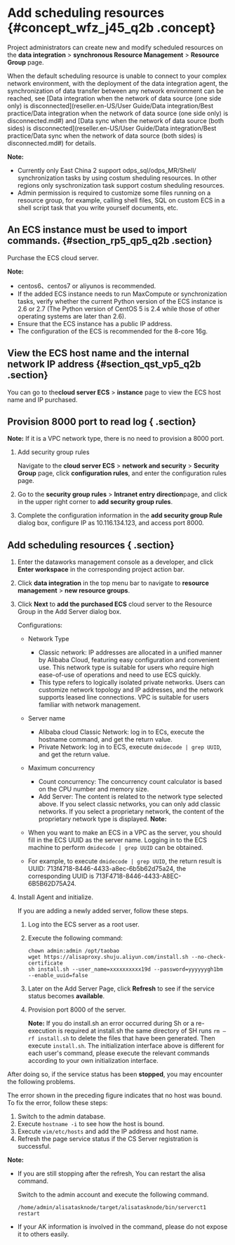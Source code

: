 # Add scheduling resources {#concept_wfz_j45_q2b .concept}

Project administrators can create new and modify scheduled resources on the **data integration** \> **synchronous Resource Management** \> **Resource Group** page.

When the default scheduling resource is unable to connect to your complex network environment, with the deployment of the data integration agent, the synchronization of data transfer between any network environment can be reached, see [Data integration when the network of data source \(one side only\) is disconnected](reseller.en-US/User Guide/Data integration/Best practice/Data integration when the network of data source (one side only) is disconnected.md#) and [Data sync when the network of data source \(both sides\) is disconnected](reseller.en-US/User Guide/Data integration/Best practice/Data sync when the network of data source (both sides) is disconnected.md#) for details.

**Note:** 

-   Currently only East China 2 support odps\_sql/odps\_MR/Shell/ synchronization tasks by using costum sheduling resources. In other regions only syschronization task support costum sheduling resources.
-   Admin permission is required to customize some files running on a resource group, for example, calling shell files, SQL on custom ECS in a shell script task that you write yourself documents, etc.

## An ECS instance must be used to import commands. {#section_rp5_qp5_q2b .section}

Purchase the ECS cloud server.

**Note:** 

-   centos6、centos7 or aliyunos is recommended.
-   If the added ECS instance needs to run MaxCompute or synchronization tasks, verify whether the current Python version of the ECS instance is 2.6 or 2.7 \(The Python version of CentOS 5 is 2.4 while those of other operating systems are later than 2.6\).
-   Ensure that the ECS instance has a public IP address.
-   The configuration of the ECS is recommended for the 8-core 16g.

## View the ECS host name and the internal network IP address {#section_qst_vp5_q2b .section}

You can go to the**cloud server ECS** \> **instance** page to view the ECS host name and IP purchased.

## Provision 8000 port to read log { .section}

**Note:** If it is a VPC network type, there is no need to provision a 8000 port.

1.  Add security group rules

    Navigate to the **cloud server ECS** \> **network and security** \> **Security Group** page, click **configuration rules**, and enter the configuration rules page.

2.  Go to the **security group rules** \> **Intranet entry direction**page, and click in the upper right corner to **add security group rules**.
3.  Complete the configuration information in the **add security group Rule** dialog box, configure IP as 10.116.134.123, and access port 8000.

## Add scheduling resources { .section}

1.  Enter the dataworks management console as a developer, and click **Enter workspace** in the corresponding project action bar.
2.  Click **data integration** in the top menu bar to navigate to **resource management** \> **new resource groups**.
3.  Click **Next** to **add the purchased ECS** cloud server to the Resource Group in the Add Server dialog box.

    Configurations:

    -   Network Type
        -   Classic network: IP addresses are allocated in a unified manner by Alibaba Cloud, featuring easy configuration and convenient use. This network type is suitable for users who require high ease-of-use of operations and need to use ECS quickly.
        -   This type refers to logically isolated private networks. Users can customize network topology and IP addresses, and the network supports leased line connections. VPC is suitable for users familiar with network management.
    -   Server name
        -   Alibaba cloud Classic Network: log in to ECs, execute the hostname command, and get the return value.
        -   Private Network: log in to ECS, execute `dmidecode | grep UUID`, and get the return value.
    -   Maximum concurrency
        -   Count concurrency: The concurrency count calculator is based on the CPU number and memory size.
        -   Add Server: The content is related to the network type selected above. If you select classic networks, you can only add classic networks. If you select a proprietary network, the content of the proprietary network type is displayed.
    **Note:** 

    -   When you want to make an ECS in a VPC as the server, you should fill in the ECS UUID as the server name. Logging in to the ECS machine to perform `dmidecode | grep UUID` can be obtained.
    -   For example, to execute `dmidecode | grep UUID`, the return result is UUID: 713f4718-8446-4433-a8ec-6b5b62d75a24, the corresponding UUID is 713F4718-8446-4433-A8EC-6B5B62D75A24.
4.  Install Agent and initialize.

    If you are adding a newly added server, follow these steps.

    1.  Log into the ECS server as a root user.
    2.  Execute the following command:

        ```
        chown admin:admin /opt/taobao
        wget https://alisaproxy.shuju.aliyun.com/install.sh --no-check-certificate
        sh install.sh --user_name=xxxxxxxxxx19d --password=yyyyyygh1bm --enable_uuid=false
        ```

    3.  Later on the Add Server Page, click **Refresh** to see if the service status becomes **available**.
    4.  Provision port 8000 of the server.

        **Note:** If you do install.sh an error occurred during Sh or a re-execution is required at install.sh the same directory of SH runs `rm –rf install.sh` to delete the files that have been generated. Then execute `install.sh`. The initialization interface above is different for each user's command, please execute the relevant commands according to your own initialization interface.


After doing so, if the service status has been **stopped**, you may encounter the following problems.

The error shown in the preceding figure indicates that no host was bound. To fix the error, follow these steps:

1.  Switch to the admin database.
2.  Execute `hostname -i` to see how the host is bound.
3.  Execute `vim/etc/hosts` and add the IP address and host name.
4.  Refresh the page service status if the CS Server registration is successful.

**Note:** 

-   If you are still stopping after the refresh, You can restart the alisa command.

    Switch to the admin account and execute the following command.

    ```
    /home/admin/alisatasknode/target/alisatasknode/bin/serverct1 restart
    ```

-   If your AK information is involved in the command, please do not expose it to others easily.

